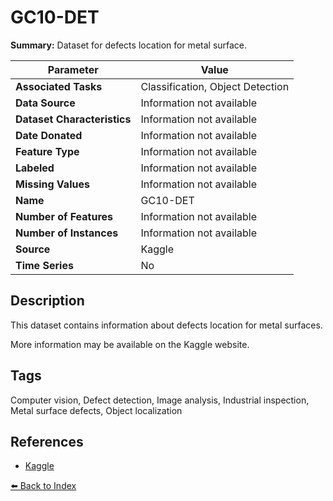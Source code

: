 # GC10-DET

**Summary:** Dataset for defects location for metal surface.

| Parameter | Value |
| --- | --- |
| **Associated Tasks** | Classification, Object Detection |
| **Data Source** | Information not available |
| **Dataset Characteristics** | Information not available |
| **Date Donated** | Information not available |
| **Feature Type** | Information not available |
| **Labeled** | Information not available |
| **Missing Values** | Information not available |
| **Name** | GC10-DET |
| **Number of Features** | Information not available |
| **Number of Instances** | Information not available |
| **Source** | Kaggle |
| **Time Series** | No |

## Description

This dataset contains information about defects location for metal surfaces.

More information may be available on the Kaggle website.

## Tags

Computer vision, Defect detection, Image analysis, Industrial inspection, Metal surface defects, Object localization

## References

- [Kaggle](https://www.kaggle.com/zhangyunsheng/defects-class-and-location)

[⬅️ Back to Index](../README.md)
